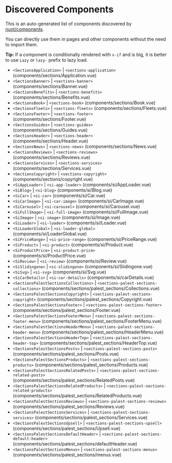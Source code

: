 # Discovered Components

This is an auto-generated list of components discovered by [nuxt/components](https://github.com/nuxt/components).

You can directly use them in pages and other components without the need to import them.

**Tip:** If a component is conditionally rendered with `v-if` and is big, it is better to use `Lazy` or `lazy-` prefix to lazy load.

- `<SectionsApplication>` | `<sections-application>` (components/sections/Application.vue)
- `<SectionsBanner>` | `<sections-banner>` (components/sections/Banner.vue)
- `<SectionsBenefits>` | `<sections-benefits>` (components/sections/Benefits.vue)
- `<SectionsBook>` | `<sections-book>` (components/sections/Book.vue)
- `<SectionsFleets>` | `<sections-fleets>` (components/sections/Fleets.vue)
- `<SectionsFooter>` | `<sections-footer>` (components/sections/Footer.vue)
- `<SectionsGuides>` | `<sections-guides>` (components/sections/Guides.vue)
- `<SectionsHeader>` | `<sections-header>` (components/sections/Header.vue)
- `<SectionsNews>` | `<sections-news>` (components/sections/News.vue)
- `<SectionsReviews>` | `<sections-reviews>` (components/sections/Reviews.vue)
- `<SectionsServices>` | `<sections-services>` (components/sections/Services.vue)
- `<SectionsCopyright>` | `<sections-copyright>` (components/sections/copyright.vue)
- `<SiAppLoader>` | `<si-app-loader>` (components/si/AppLoader.vue)
- `<SiBlog>` | `<si-blog>` (components/si/Blog.vue)
- `<SiCar>` | `<si-car>` (components/si/Car.vue)
- `<SiCarImage>` | `<si-car-image>` (components/si/CarImage.vue)
- `<SiCarousel>` | `<si-carousel>` (components/si/Carousel.vue)
- `<SiFullImage>` | `<si-full-image>` (components/si/FullImage.vue)
- `<SiImage>` | `<si-image>` (components/si/Image.vue)
- `<SiLoader>` | `<si-loader>` (components/si/Loader.vue)
- `<SiLoaderGlobal>` | `<si-loader-global>` (components/si/LoaderGlobal.vue)
- `<SiPriceRange>` | `<si-price-range>` (components/si/PriceRange.vue)
- `<SiProduct>` | `<si-product>` (components/si/Product.vue)
- `<SiProductPrice>` | `<si-product-price>` (components/si/ProductPrice.vue)
- `<SiReview>` | `<si-review>` (components/si/Review.vue)
- `<SiSlidingone>` | `<si-slidingone>` (components/si/Slidingone.vue)
- `<SiSvg>` | `<si-svg>` (components/si/Svg.vue)
- `<SiCarDetails>` | `<si-car-details>` (components/si/carDetails.vue)
- `<SectionsPalestSectionsCollections>` | `<sections-palest-sections-collections>` (components/sections/palest_sections/Collections.vue)
- `<SectionsPalestSectionsCopyright>` | `<sections-palest-sections-copyright>` (components/sections/palest_sections/Copyright.vue)
- `<SectionsPalestSectionsFooter>` | `<sections-palest-sections-footer>` (components/sections/palest_sections/Footer.vue)
- `<SectionsPalestSectionsFooterMenu>` | `<sections-palest-sections-footer-menu>` (components/sections/palest_sections/FooterMenu.vue)
- `<SectionsPalestSectionsHeaderMenu>` | `<sections-palest-sections-header-menu>` (components/sections/palest_sections/HeaderMenu.vue)
- `<SectionsPalestSectionsHeaderTop>` | `<sections-palest-sections-header-top>` (components/sections/palest_sections/HeaderTop.vue)
- `<SectionsPalestSectionsPosts>` | `<sections-palest-sections-posts>` (components/sections/palest_sections/Posts.vue)
- `<SectionsPalestSectionsProducts>` | `<sections-palest-sections-products>` (components/sections/palest_sections/Products.vue)
- `<SectionsPalestSectionsRelatedPosts>` | `<sections-palest-sections-related-posts>` (components/sections/palest_sections/RelatedPosts.vue)
- `<SectionsPalestSectionsRelatedProducts>` | `<sections-palest-sections-related-products>` (components/sections/palest_sections/RelatedProducts.vue)
- `<SectionsPalestSectionsReviews>` | `<sections-palest-sections-reviews>` (components/sections/palest_sections/Reviews.vue)
- `<SectionsPalestSectionsServices>` | `<sections-palest-sections-services>` (components/sections/palest_sections/Services.vue)
- `<SectionsPalestSectionsUpsell>` | `<sections-palest-sections-upsell>` (components/sections/palest_sections/Upsell.vue)
- `<SectionsPalestSectionsDefaultHeader>` | `<sections-palest-sections-default-header>` (components/sections/palest_sections/defaultHeader.vue)
- `<SectionsPalestSectionsMenus>` | `<sections-palest-sections-menus>` (components/sections/palest_sections/menus.vue)

